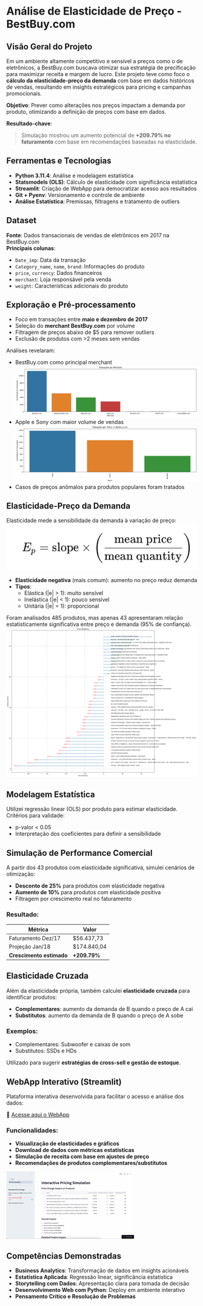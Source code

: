 # Análise de Elasticidade de Preço - BestBuy.com

## Visão Geral do Projeto

Em um ambiente altamente competitivo e sensível a preços como o de eletrônicos, a BestBuy.com buscava otimizar sua estratégia de precificação para maximizar receita e margem de lucro. Este projeto teve como foco o **cálculo da elasticidade-preço da demanda** com base em dados históricos de vendas, resultando em insights estratégicos para pricing e campanhas promocionais.

**Objetivo**: Prever como alterações nos preços impactam a demanda por produto, otimizando a definição de preços com base em dados.

**Resultado-chave**: 
> Simulação mostrou um aumento potencial de **+209.79% no faturamento** com base em recomendações baseadas na elasticidade.


## Ferramentas e Tecnologias

- **Python 3.11.4**: Análise e modelagem estatística
- **Statsmodels (OLS)**: Cálculo de elasticidade com significância estatística
- **Streamlit**: Criação de WebApp para democratizar acesso aos resultados
- **Git + Pyenv**: Versionamento e controle de ambiente
- **Análise Estatística**: Premissas, filtragens e tratamento de outliers


## Dataset

**Fonte**: Dados transacionais de vendas de eletrônicos em 2017 na BestBuy.com  
**Principais colunas**:
- `Date_imp`: Data da transação
- `Category_name`, `name`, `brand`: Informações do produto
- `price`, `currency`: Dados financeiros
- `merchant`: Loja responsável pela venda
- `weight`: Características adicionais do produto


## Exploração e Pré-processamento

- Foco em transações entre **maio e dezembro de 2017**
- Seleção do **merchant BestBuy.com** por volume
- Filtragem de preços abaixo de $5 para remover outliers
- Exclusão de produtos com >2 meses sem vendas

Análises revelaram:
- BestBuy.com como principal merchant
  ![bestbuy](images/bestbuy.png)
- Apple e Sony com maior volume de vendas
  ![apple&sony](images/applesony.png)
- Casos de preços anômalos para produtos populares foram tratados

## Elasticidade-Preço da Demanda

Elasticidade mede a sensibilidade da demanda à variação de preço:
![elasticity](images/elasticity.png)

- **Elasticidade negativa** (mais comum): aumento no preço reduz demanda
- **Tipos**:
  - Elástica (|e| > 1): muito sensível
  - Inelástica (|e| < 1): pouco sensível
  - Unitária (|e| = 1): proporcional

Foram analisados 485 produtos, mas apenas 43 apresentaram relação estatisticamente significativa entre preço e demanda (95% de confiança).
![pe](images/pe.png)

## Modelagem Estatística

Utilizei regressão linear (OLS) por produto para estimar elasticidade.  
Critérios para validade:
- p-valor < 0.05
- Interpretação dos coeficientes para definir a sensibilidade


## Simulação de Performance Comercial

A partir dos 43 produtos com elasticidade significativa, simulei cenários de otimização:

- **Desconto de 25%** para produtos com elasticidade negativa
- **Aumento de 10%** para produtos com elasticidade positiva
- Filtragem por crescimento real no faturamento

### Resultado:

| Métrica | Valor |
|--------|-------|
| Faturamento Dez/17 | $56.437,73 |
| Projeção Jan/18 | $174.840,04 |
| **Crescimento estimado** | **+209.79%** |

## Elasticidade Cruzada

Além da elasticidade própria, também calculei **elasticidade cruzada** para identificar produtos:

- **Complementares**: aumento da demanda de B quando o preço de A cai
- **Substitutos**: aumento da demanda de B quando o preço de A sobe

### Exemplos:
- Complementares: Subwoofer e caixas de som
- Substitutos: SSDs e HDs

Utilizado para sugerir **estratégias de cross-sell e gestão de estoque**.

## WebApp Interativo (Streamlit)

Plataforma interativa desenvolvida para facilitar o acesso e análise dos dados:

🔗 [Acesse aqui o WebApp](https://price-app.streamlit.app)

### Funcionalidades:
- **Visualização de elasticidades e gráficos**
- **Download de dados com métricas estatísticas**
- **Simulação de receita com base em ajustes de preço**
- **Recomendações de produtos complementares/substitutos**
  
![dashboard](images/dashboard.gif)

## Competências Demonstradas

- **Business Analytics**: Transformação de dados em insights acionáveis
- **Estatística Aplicada**: Regressão linear, significância estatística
- **Storytelling com Dados**: Apresentação clara para tomada de decisão
- **Desenvolvimento Web com Python**: Deploy em ambiente interativo
- **Pensamento Crítico e Resolução de Problemas**
